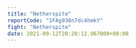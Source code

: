 ```yaml
---
title: "Netherspite"
reportCode: "1FAg938n7dc4hmkY"
fight: "Netherspite"
date: 2021-09-12T20:20:12.967000+00:00
---
```

